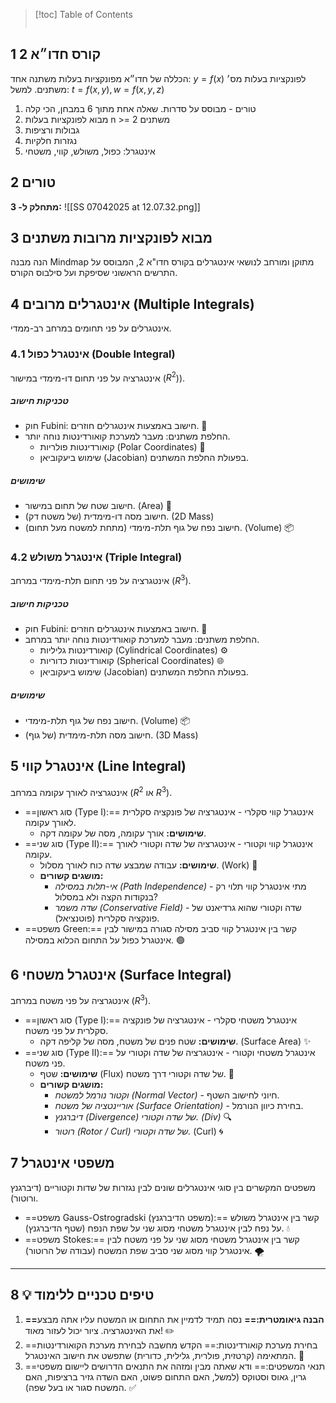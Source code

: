 > [!toc] Table of Contents
> ```toc
> ```


## 1 קורס חדו״א 2
הכללה של חדו״א מפונקציות בעלות משתנה אחד: $y = f(x)$
לפונקציות בעלות מס׳ משתנים. למשל: $t = f(x,y), w = f(x,y,z)$

1. טורים - מבוסס על סדרות. שאלה אחת מתוך 6 במבחן, הכי קלה
2. מבוא לפונקציות בעלות n >= 2 משתנים
3. גבולות ורציפות
4. נגזרות חלקיות
5. אינטגרל: כפול, משולש, קווי, משטחי
## 2 טורים
**מתחלק ל- 3:**
![[SS 07042025 at 12.07.32.png]]
## 3 מבוא לפונקציות מרובות משתנים


הנה מבנה Mindmap מתוקן ומורחב לנושאי אינטגרלים בקורס חדו"א 2, המבוסס על התרשים הראשוני שסיפקת ועל סילבוס הקורס.



## 4 אינטגרלים מרובים (Multiple Integrals)

אינטגרלים על פני תחומים במרחב רב-ממדי.

### 4.1 אינטגרל כפול (Double Integral)

אינטגרציה על פני תחום דו-מימדי במישור ($R^2$)).

##### טכניקות חישוב
*   חוק Fubini: חישוב באמצעות אינטגרלים חוזרים. 🔄
*   החלפת משתנים: מעבר למערכת קואורדינטות נוחה יותר.
	*   קואורדינטות פולריות (Polar Coordinates) 🧭
	*   שימוש ביעקוביאן (Jacobian) בפעולת החלפת המשתנים.

##### שימושים
*   חישוב שטח של תחום במישור. (Area) 📏
*   חישוב מסה דו-מימדית (של משטח דק). (2D Mass)
*   חישוב נפח של גוף תלת-מימדי (מתחת למשטח מעל תחום). (Volume) 📦

### 4.2 אינטגרל משולש (Triple Integral)

אינטגרציה על פני תחום תלת-מימדי במרחב ($R^3$).

##### טכניקות חישוב
*   חוק Fubini: חישוב באמצעות אינטגרלים חוזרים. 🔄
*   החלפת משתנים: מעבר למערכת קואורדינטות נוחה יותר במרחב.
	*   קואורדינטות גליליות (Cylindrical Coordinates) ⚙️
	*   קואורדינטות כדוריות (Spherical Coordinates) 🌐
	*   שימוש ביעקוביאן (Jacobian) בפעולת החלפת המשתנים.
##### שימושים
*   חישוב נפח של גוף תלת-מימדי. (Volume) 📦
*   חישוב מסה תלת-מימדית (של גוף). (3D Mass)

## 5 אינטגרל קווי (Line Integral)

אינטגרציה לאורך עקומה במרחב ($R^2$ או $R^3$).

*   ==סוג ראשון (Type I):== אינטגרל קווי סקלרי - אינטגרציה של פונקציה סקלרית לאורך עקומה.
    *   **שימושים:** אורך עקומה, מסה של עקומה דקה.
*   ==סוג שני (Type II):== אינטגרל קווי וקטורי - אינטגרציה של שדה וקטורי לאורך עקומה.
    *   **שימושים:** עבודה שמבצע שדה כוח לאורך מסלול. (Work) 💪
    *   **מושגים קשורים:**
        *   *אי-תלות במסילה (Path Independence)* - מתי אינטגרל קווי תלוי רק בנקודות הקצה ולא במסלול?
        *   *שדה משמר (Conservative Field)* - שדה וקטורי שהוא גרדיאנט של פונקציה סקלרית (פוטנציאל).
*   ==משפט Green:== קשר בין אינטגרל קווי סביב מסילה סגורה במישור לבין אינטגרל כפול על התחום הכלוא במסילה. 🟢

## 6 אינטגרל משטחי (Surface Integral)

אינטגרציה על פני משטח במרחב ($R^3$).

*   ==סוג ראשון (Type I):== אינטגרל משטחי סקלרי - אינטגרציה של פונקציה סקלרית על פני משטח.
    *   **שימושים:** שטח פנים של משטח, מסה של קליפה דקה. (Surface Area) ✨
*   ==סוג שני (Type II):== אינטגרל משטחי וקטורי - אינטגרציה של שדה וקטורי על פני משטח.
    *   **שימושים:** שטף (Flux) של שדה וקטורי דרך משטח. 💨
    *   **מושגים קשורים:**
        *   *וקטור נורמל למשטח (Normal Vector)* - חיוני לחישוב השטף.
        *   *אוריינטציה של משטח (Surface Orientation)* - בחירת כיוון הנורמל.
        *   *דיברגנץ (Divergence) של שדה וקטורי. (Div)* 🔍
        *   *רוטור (Rotor / Curl) של שדה וקטורי.* (Curl) 🌀

## 7 משפטי אינטגרל

משפטים המקשרים בין סוגי אינטגרלים שונים לבין נגזרות של שדות וקטוריים (דיברגנץ ורוטור).

*   ==משפט Gauss-Ostrogradski (משפט הדיברגנץ):== קשר בין אינטגרל משולש על נפח לבין אינטגרל משטחי מסוג שני על שפת הנפח (שטף הדיברגנץ). 💧
*   ==משפט Stokes:== קשר בין אינטגרל משטחי מסוג שני על פני משטח לבין אינטגרל קווי מסוג שני סביב שפת המשטח (עבודה של הרוטור). 🌪️

---
## 8 💡 טיפים טכניים ללימוד

1.  **==הבנה גיאומטרית:==** נסה תמיד לדמיין את התחום או המשטח עליו אתה מבצע את האינטגרציה. ציור יכול לעזור מאוד! ✏️
2.  ==בחירת מערכת קואורדינטות:== הקדש מחשבה לבחירת מערכת הקואורדינטות המתאימה (קרטזית, פולרית, גלילית, כדורית) שתפשט את חישוב האינטגרל. 🙏
3.  ==תנאי המשפטים:== ודא שאתה מבין ומזהה את התנאים הדרושים ליישום משפטי גרין, גאוס וסטוקס (למשל, האם התחום פשוט, האם השדה גזיר ברציפות, האם המשטח סגור או בעל שפה). ✅
